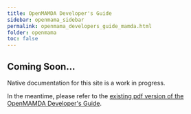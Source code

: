 ```yaml
---
title: OpenMAMDA Developer's Guide
sidebar: openmama_sidebar
permalink: openmama_developers_guide_mamda.html
folder: openmama
toc: false
---
```

## Coming Soon...

Native documentation for this site is a work in progress.

In the meantime, please refer to the
[existing pdf version of the OpenMAMDA Developer's Guide](http://www.openmama.org/sites/default/files/OpenMAMDA%20Developers%20Guide.pdf).
